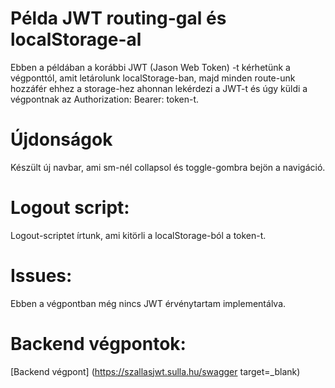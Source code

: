# Példa JWT routing-gal és localStorage-al
Ebben a példában a korábbi JWT (Jason Web Token) -t kérhetünk a végponttól,
amit letárolunk localStorage-ban, majd minden route-unk hozzáfér ehhez a storage-hez
ahonnan lekérdezi a JWT-t és úgy küldi a végpontnak az Authorization: Bearer: token-t.

# Újdonságok
Készült új navbar, ami sm-nél collapsol és toggle-gombra bejön a navigáció.

# Logout script:
Logout-scriptet írtunk, ami kitörli a localStorage-ból a token-t.

# Issues:
Ebben a végpontban még nincs JWT érvénytartam implementálva.

# Backend végpontok:
[Backend végpont] (https://szallasjwt.sulla.hu/swagger target=_blank)
